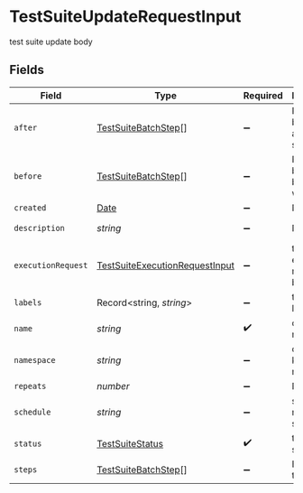 # TestSuiteUpdateRequestInput

test suite update body


## Fields

| Field                                                                                         | Type                                                                                          | Required                                                                                      | Description                                                                                   | Example                                                                                       |
| --------------------------------------------------------------------------------------------- | --------------------------------------------------------------------------------------------- | --------------------------------------------------------------------------------------------- | --------------------------------------------------------------------------------------------- | --------------------------------------------------------------------------------------------- |
| `after`                                                                                       | [TestSuiteBatchStep](../../models/shared/testsuitebatchstep.md)[]                             | :heavy_minus_sign:                                                                            | Run these batch steps after whole suite                                                       |                                                                                               |
| `before`                                                                                      | [TestSuiteBatchStep](../../models/shared/testsuitebatchstep.md)[]                             | :heavy_minus_sign:                                                                            | Run these batch steps before whole suite                                                      |                                                                                               |
| `created`                                                                                     | [Date](https://developer.mozilla.org/en-US/docs/Web/JavaScript/Reference/Global_Objects/Date) | :heavy_minus_sign:                                                                            | N/A                                                                                           |                                                                                               |
| `description`                                                                                 | *string*                                                                                      | :heavy_minus_sign:                                                                            | N/A                                                                                           | collection of tests                                                                           |
| `executionRequest`                                                                            | [TestSuiteExecutionRequestInput](../../models/shared/testsuiteexecutionrequestinput.md)       | :heavy_minus_sign:                                                                            | test suite execution request body                                                             |                                                                                               |
| `labels`                                                                                      | Record<string, *string*>                                                                      | :heavy_minus_sign:                                                                            | test suite labels                                                                             |                                                                                               |
| `name`                                                                                        | *string*                                                                                      | :heavy_check_mark:                                                                            | object name                                                                                   | name                                                                                          |
| `namespace`                                                                                   | *string*                                                                                      | :heavy_minus_sign:                                                                            | object kubernetes namespace                                                                   | testkube                                                                                      |
| `repeats`                                                                                     | *number*                                                                                      | :heavy_minus_sign:                                                                            | N/A                                                                                           | 1                                                                                             |
| `schedule`                                                                                    | *string*                                                                                      | :heavy_minus_sign:                                                                            | schedule to run test suite                                                                    | * * * * *                                                                                     |
| `status`                                                                                      | [TestSuiteStatus](../../models/shared/testsuitestatus.md)                                     | :heavy_check_mark:                                                                            | test suite status                                                                             |                                                                                               |
| `steps`                                                                                       | [TestSuiteBatchStep](../../models/shared/testsuitebatchstep.md)[]                             | :heavy_minus_sign:                                                                            | Batch steps to run                                                                            |                                                                                               |
